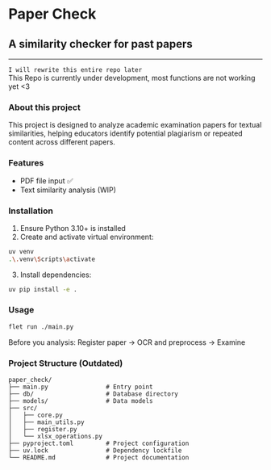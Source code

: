 # Paper Check

## A similarity checker for past papers

---

`I will rewrite this entire repo later`\
This Repo is currently under development, most functions are not working yet <3

### About this project

This project is designed to analyze academic examination papers for textual similarities, helping educators identify potential plagiarism or repeated content across different papers.

### Features

- PDF file input ✅
- Text similarity analysis (WIP)

### Installation

1. Ensure Python 3.10+ is installed
2. Create and activate virtual environment:

```bash
uv venv
.\.venv\Scripts\activate
```

3. Install dependencies:

```bash
uv pip install -e .
```

### Usage

```bash
flet run ./main.py
```

Before you analysis:
Register paper -> OCR and preprocess -> Examine


### Project Structure (Outdated)

```
paper_check/
├── main.py                # Entry point
├── db/                    # Database directory
├── models/                # Data models
├── src/
│   ├── core.py
│   ├── main_utils.py
│   ├── register.py
│   └── xlsx_operations.py
├── pyproject.toml         # Project configuration
├── uv.lock                # Dependency lockfile
└── README.md              # Project documentation
```
